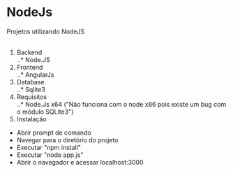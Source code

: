 # NodeJs</br>
Projetos utilizando NodeJS</br></br>
1. Backend</br>
..* Node.JS</br>
2. Frontend</br>
..* AngularJs</br>
3. Database</br>
..* Sqlite3</br>
4. Requisitos </br>
..* Node.Js x64 ("Não funciona com o node x86 pois existe um bug com o módulo SQLite3")</br>
5. Instalação
<ul>
    <li>Abrir prompt de comando</li>
    <li>Navegar para o diretório do projeto</li>
    <li>Executar "npm install"</li>
    <li>Executar "node app.js"</li>
    <li>Abrir o navegador e acessar localhost:3000</li>
</ul>
